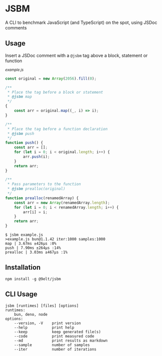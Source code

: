 # JSBM

A CLI to benchmark JavaScript (and TypeScript) on the spot, using JSDoc comments

## Usage

Insert a JSDoc comment with a `@jsbm` tag above a block, statement or function

<sub>*example.js*</sub>

```js
const original = new Array(2056).fill(0);

/**
 * Place the tag before a block or statement
 * @jsbm map
 */
{
    const arr = original.map((_, i) => i);
}

/**
 * Place the tag before a function declaration
 * @jsbm push
 */
function push() {
    const arr = [];
    for (let i = 0; i < original.length; i++) {
        arr.push(i);
    }
    return arr;
}

/**
 * Pass parameters to the function
 * @jsbm prealloc(original)
 */
function prealloc(renamedArray) {
    const arr = new Array(renamedArray.length);
    for (let i = 0; i < renamedArray.length; i++) {
        arr[i] = i;
    }
    return arr;
}
```

```
$ jsbm example.js
>example.js bun@1.1.42 iter:1000 samples:1000
map | 3.67ms ±426μs :0%
push | 7.90ms ±264μs :14%
prealloc | 3.03ms ±467μs :1%
```

## Installation

```
npm install -g @9elt/jsbm
```

## CLI Usage

```
jsbm [runtimes] [files] [options]
runtimes:
    bun, deno, node
options:
    --version, -V    print version
    --help           print help
    --keep           keep generated file(s)
    --code           print measured code
    --md             print results as markdown
    --sample         number of samples
    --iter           number of iterations
```
